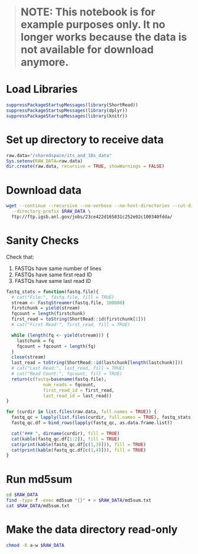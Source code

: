 <!-- 
R -e "rmarkdown::render('misc/argonne_download.Rmd', output_format=c('html_document', 'md_document'))" 
R -e "rmarkdown::render('misc/argonne_download.Rmd')" 
-->
> NOTE: This notebook is for example purposes only. It no longer works because the data is not available for download anymore.
> ============================================================================================================================

Load Libraries
==============

``` r
suppressPackageStartupMessages(library(ShortRead))
suppressPackageStartupMessages(library(dplyr))
suppressPackageStartupMessages(library(knitr))
```

Set up directory to receive data
================================

``` r
raw.data="/sharedspace/its_and_18s_data"
Sys.setenv(RAW_DATA=raw.data)
dir.create(raw.data, recursive = TRUE, showWarnings = FALSE)
```

Download data
=============

``` bash
wget --continue --recursive --no-verbose --no-host-directories --cut-dirs=2 \
  --directory-prefix $RAW_DATA \
  ftp://ftp.igsb.anl.gov/jobs/23ce422d165831c252e02c100340fdda/
```

Sanity Checks
=============

Check that:

1.  FASTQs have same number of lines
2.  FASTQs have same first read ID
3.  FASTQs have same last read ID

``` r
fastq_stats = function(fastq.file){
  # cat("File:", fastq.file, fill = TRUE)
  stream <- FastqStreamer(fastq.file, 100000)
  firstchunk = yield(stream)
  fqcount = length(firstchunk)
  first_read = toString(ShortRead::id(firstchunk[1]))
  # cat("First Read:", first_read, fill = TRUE)

  while (length(fq <- yield(stream))) {
    lastchunk = fq
    fqcount = fqcount + length(fq)
  }
  close(stream)
  last_read = toString(ShortRead::id(lastchunk[length(lastchunk)]))
  # cat("Last Read:", last_read, fill = TRUE)
  # cat("Read Count:", fqcount, fill = TRUE)
  return(c(fastq=basename(fastq.file),
              num_reads = fqcount,
              first_read_id = first_read, 
              last_read_id = last_read))
}
```

``` r
for (curdir in list.files(raw.data, full.names = TRUE)) {
  fastq_qc = lapply(list.files(curdir, full.names = TRUE), fastq_stats)
  fastq_qc.df = bind_rows(lapply(fastq_qc, as.data.frame.list))

  cat("### ", dirname(curdir), fill = TRUE)
  cat(kable(fastq_qc.df[1:2]), fill = TRUE)
  cat(print(kable(fastq_qc.df[c(1,3)])), fill = TRUE)
  cat(print(kable(fastq_qc.df[c(1,4)])), fill = TRUE)
}
```

Run md5sum
==========

``` bash
cd $RAW_DATA
find -type f -exec md5sum "{}" + > $RAW_DATA/md5sum.txt
cat $RAW_DATA/md5sum.txt
```

Make the data directory read-only
=================================

``` bash
chmod -R a-w $RAW_DATA
```
